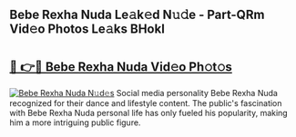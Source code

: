 ## Bebe Rexha Nuda Le𝚊k𝚎d N𝚞𝚍e - Part-QRm Vid𝚎o Photos Le𝚊ks BHokl

# <h2><a href="http://fbg25m.evod.top/?m=Bebe+Rexha+Nuda">🔗 👉🔴 Bebe Rexha Nuda Vid𝚎o Ph𝚘t𝚘s</a></h2>

[![Bebe Rexha Nuda N𝚞d𝚎s](https://i.imgur.com/8V9OHl7.gif)](http://fbg25m.evod.top/?m=Bebe+Rexha+Nuda)
Social media personality Bebe Rexha Nuda recognized for their dance and lifestyle content. The public's fascination with Bebe Rexha Nuda personal life has only fueled his popularity, making him a more intriguing public figure. 
